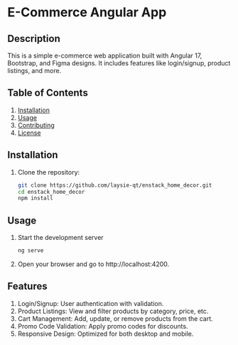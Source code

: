 # E-Commerce Angular App

## Description
This is a simple e-commerce web application built with Angular 17, Bootstrap, and Figma designs. It includes features like login/signup, product listings, and more.

## Table of Contents
1. [Installation](#installation)
2. [Usage](#usage)
3. [Contributing](#contributing)
4. [License](#license)

## Installation
1. Clone the repository:
   ```bash
   git clone https://github.com/laysie-qt/enstack_home_decor.git
   cd enstack_home_decor
   npm install

## Usage
1. Start the development server
    ```bash
    ng serve
2. Open your browser and go to http://localhost:4200.

## Features
1. Login/Signup: User authentication with validation.
2. Product Listings: View and filter products by category, price, etc.
3. Cart Management: Add, update, or remove products from the cart.
4. Promo Code Validation: Apply promo codes for discounts.
5. Responsive Design: Optimized for both desktop and mobile.
